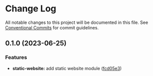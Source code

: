 # Change Log

All notable changes to this project will be documented in this file.
See [Conventional Commits](https://conventionalcommits.org) for commit guidelines.

## 0.1.0 (2023-06-25)


### Features

* **static-website:** add static website module ([fcd05e3](https://github.com/finando/infrastructure-modules/commit/fcd05e30ff475764419d3cb4ac950448521c9210))
